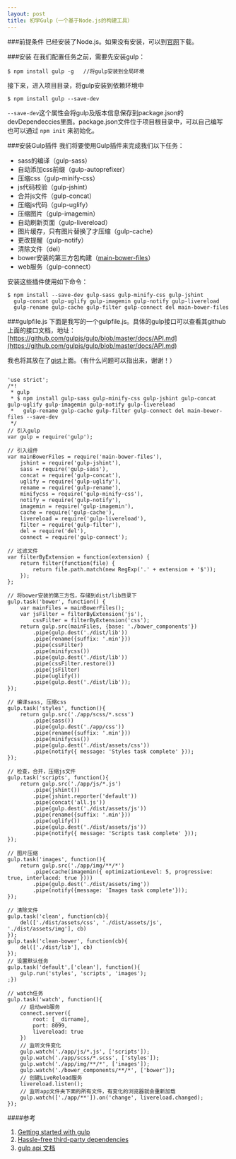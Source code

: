```yaml
---
layout: post
title: 初学Gulp（一个基于Node.js的构建工具）
---
```


###前提条件
已经安装了Node.js。如果没有安装，可以到[官网](https://nodejs.org/)下载。

###安装
在我们配置任务之前，需要先安装gulp：

	$ npm install gulp -g   //将gulp安装到全局环境

接下来，进入项目目录，将gulp安装到依赖环境中

	$ npm install gulp --save-dev

`--save-dev`这个属性会将gulp及版本信息保存到package.json的devDependeccies里面。package.json文件位于项目根目录中，可以自己编写
也可以通过 `npm init` 来初始化。<!--more-->

###安装Gulp插件
我们将要使用Gulp插件来完成我们以下任务：    

- sass的编译（gulp-sass） 
- 自动添加css前缀（gulp-autoprefixer）
- 压缩css（gulp-minify-css）
- js代码校验（gulp-jshint）
- 合并js文件（gulp-concat）
- 压缩js代码（gulp-uglify）
- 压缩图片（gulp-imagemin）
- 自动刷新页面（gulp-livereload）
- 图片缓存，只有图片替换了才压缩（gulp-cache）
- 更改提醒（gulp-notify）
- 清除文件（del）
- bower安装的第三方包构建（[main-bower-files](https://github.com/ck86/main-bower-files)）
- web服务（gulp-connect）

安装这些插件使用如下命令：

	$ npm install --save-dev gulp-sass gulp-minify-css gulp-jshint 
	  gulp-concat gulp-uglify gulp-imagemin gulp-notify gulp-livereload 
	  gulp-rename gulp-cache gulp-filter gulp-connect del main-bower-files

###gulpfile.js
下面是我写的一个gulpfile.js。具体的gulp接口可以查看其github上面的接口文档，地址：[https://github.com/gulpjs/gulp/blob/master/docs/API.md](https://github.com/gulpjs/gulp/blob/master/docs/API.md)

我也将其放在了[gist](https://gist.github.com/angelzou/3bc0094d5025066f251c)上面。（有什么问题可以指出来，谢谢！）

<pre><code class="javascript">
'use strict';
/*!
 * gulp
 * $ npm install gulp-sass gulp-minify-css gulp-jshint gulp-concat gulp-uglify gulp-imagemin gulp-notify gulp-livereload
 *   gulp-rename gulp-cache gulp-filter gulp-connect del main-bower-files --save-dev
 */
// 引入gulp
var gulp = require('gulp');

// 引入组件
var mainBowerFiles = require('main-bower-files'),
	jshint = require('gulp-jshint'),
	sass = require('gulp-sass'),
	concat = require('gulp-concat'),
	uglify = require('gulp-uglify'),
	rename = require('gulp-rename'),
	minifycss = require('gulp-minify-css'),
	notify = require('gulp-notify'),
	imagemin = require('gulp-imagemin'),
	cache = require('gulp-cache'),
	livereload = require('gulp-livereload'),
	filter = require('gulp-filter'),
	del = require('del'),
	connect = require('gulp-connect');

// 过滤文件
var filterByExtension = function(extension) {
	return filter(function(file) {
		return file.path.match(new RegExp('.' + extension + '$'));
	});
};

// 将bower安装的第三方包，存储到dist/lib目录下
gulp.task('bower', function() {
	var mainFiles = mainBowerFiles();
	var jsFilter = filterByExtension('js'),
		cssFilter = filterByExtension('css');
	return gulp.src(mainFiles, {base: './bower_components'})
		.pipe(gulp.dest('./dist/lib'))
		.pipe(rename({suffix: '.min'}))
		.pipe(cssFilter)
		.pipe(minifycss())
		.pipe(gulp.dest('./dist/lib'))
		.pipe(cssFilter.restore())
		.pipe(jsFilter)
		.pipe(uglify())
		.pipe(gulp.dest('./dist/lib'));
});

// 编译sass, 压缩css
gulp.task('styles', function(){
	return gulp.src('./app/scss/*.scss')
		.pipe(sass())
		.pipe(gulp.dest('./app/css'))
		.pipe(rename({suffix: '.min'}))
		.pipe(minifycss())
		.pipe(gulp.dest('./dist/assets/css'))
		.pipe(notify({ message: 'Styles task complete' }));
});

// 检查，合并，压缩js文件
gulp.task('scripts', function(){
	return gulp.src('./app/js/*.js')
		.pipe(jshint())
		.pipe(jshint.reporter('default'))
		.pipe(concat('all.js'))
		.pipe(gulp.dest('./dist/assets/js'))
		.pipe(rename({suffix: '.min'}))
		.pipe(uglify())
		.pipe(gulp.dest('./dist/assets/js'))
		.pipe(notify({ message: 'Scripts task complete' }));
});

// 图片压缩
gulp.task('images', function(){
	return gulp.src('./app/img/**/*')
		.pipe(cache(imagemin({ optimizationLevel: 5, progressive: true, interlaced: true })))
		.pipe(gulp.dest('./dist/assets/img'))
		.pipe(notify({message: 'Images task complete'}));
});

// 清除文件
gulp.task('clean', function(cb){
	del(['./dist/assets/css', './dist/assets/js', './dist/assets/img'], cb)
});
gulp.task('clean-bower', function(cb){
	del(['./dist/lib'], cb)
});
// 设置默认任务
gulp.task('default',['clean'], function(){
	gulp.run('styles', 'scripts', 'images');
;})

// watch任务
gulp.task('watch', function(){
	// 启动web服务
	connect.server({
		root: [__dirname],
		port: 8099,
		livereload: true
	})
	// 监听文件变化
	gulp.watch('./app/js/*.js', ['scripts']);
	gulp.watch('./app/scss/*.scss', ['styles']);
	gulp.watch('./app/img/**/*', ['images']);
	gulp.watch('./bower_components/**/*', ['bower']);
	// 创建LiveReload服务
	livereload.listen();
	// 监听app文件夹下面的所有文件，有变化的浏览器就会重新加载
	gulp.watch(['./app/**']).on('change', livereload.changed);
});
</code></pre>
####参考
1. [Getting started with gulp](https://markgoodyear.com/2014/01/getting-started-with-gulp/)
2. [Hassle-free third-party dependencies](http://engineroom.teamwork.com/hassle-free-third-party-dependencies/)
3. [gulp api 文档](https://github.com/gulpjs/gulp/blob/master/docs/API.md)


